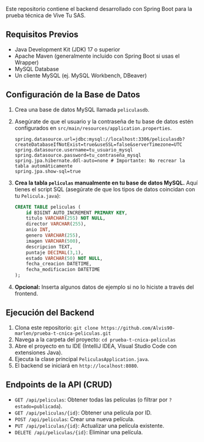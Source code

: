 Este repositorio contiene el backend desarrollado con Spring Boot para la prueba técnica de Vive Tu SAS.

## Requisitos Previos

* Java Development Kit (JDK) 17 o superior
* Apache Maven (generalmente incluido con Spring Boot si usas el Wrapper)
* MySQL Database
* Un cliente MySQL (ej. MySQL Workbench, DBeaver)

## Configuración de la Base de Datos

1.  Crea una base de datos MySQL llamada `peliculasdb`.
2.  Asegúrate de que el usuario y la contraseña de tu base de datos estén configurados en `src/main/resources/application.properties`.
    ```properties
    spring.datasource.url=jdbc:mysql://localhost:3306/peliculasdb?createDatabaseIfNotExist=true&useSSL=false&serverTimezone=UTC
    spring.datasource.username=tu_usuario_mysql
    spring.datasource.password=tu_contraseña_mysql
    spring.jpa.hibernate.ddl-auto=none # Importante: No recrear la tabla automáticamente
    spring.jpa.show-sql=true
    ```
3.  **Crea la tabla `peliculas` manualmente en tu base de datos MySQL.** Aquí tienes el script SQL (asegúrate de que los tipos de datos coincidan con tu `Pelicula.java`):

    ```sql
    CREATE TABLE peliculas (
        id BIGINT AUTO_INCREMENT PRIMARY KEY,
        titulo VARCHAR(255) NOT NULL,
        director VARCHAR(255),
        anio INT,
        genero VARCHAR(255),
        imagen VARCHAR(500),
        descripcion TEXT,
        puntaje DECIMAL(3,1),
        estado VARCHAR(50) NOT NULL,
        fecha_creacion DATETIME,
        fecha_modificacion DATETIME
    );
    ```
4.  **Opcional:** Inserta algunos datos de ejemplo si no lo hiciste a través del frontend.

## Ejecución del Backend

1.  Clona este repositorio: `git clone https://github.com/Alvis90-marlen/prueba-t-cnica-peliculas.git`
2.  Navega a la carpeta del proyecto: `cd prueba-t-cnica-peliculas`
3.  Abre el proyecto en tu IDE (IntelliJ IDEA, Visual Studio Code con extensiones Java).
4.  Ejecuta la clase principal `PeliculasApplication.java`.
5.  El backend se iniciará en `http://localhost:8080`.

## Endpoints de la API (CRUD)

* `GET /api/peliculas`: Obtener todas las películas (o filtrar por `?estado=publicada`).
* `GET /api/peliculas/{id}`: Obtener una película por ID.
* `POST /api/peliculas`: Crear una nueva película.
* `PUT /api/peliculas/{id}`: Actualizar una película existente.
* `DELETE /api/peliculas/{id}`: Eliminar una película.
